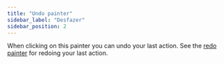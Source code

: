 ```yaml
---
title: "Undo painter"
sidebar_label: "Desfazer"
sidebar_position: 2
---
```


When clicking on this painter you can undo your last action. See the [redo painter](redo) for redoing your last action.
